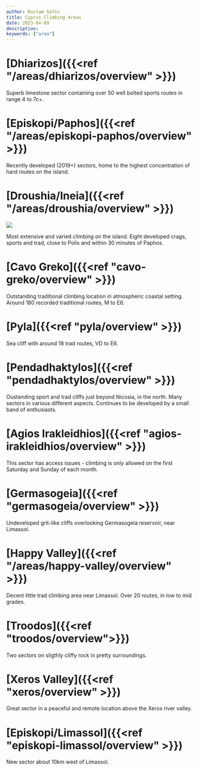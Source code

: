 ```yaml
---
author: Rustam Safin
title: Cyprus Climbing Areas
date: 2023-04-09
description:
keywords: ["area"]
---
```


# [Dhiarizos]({{<ref "/areas/dhiarizos/overview" >}})

Superb limestone sector containing over 50 well bolted sports routes in range 4 to 7c+.

# [Episkopi/Paphos]({{<ref "/areas/episkopi-paphos/overview" >}})

Recently developed (2019+) sectors, home to the highest concentration of hard routes on the island.

# [Droushia/Ineia]({{<ref "/areas/droushia/overview" >}})

![](/gerakopetra.jpg)

Most extensive and varied climbing on the island. Eight developed crags, sports and trad, close to Polis and within 30 minutes of Paphos.

# [Cavo Greko]({{<ref "cavo-greko/overview" >}})

Outstanding traditional climbing location in atmospheric coastal setting. Around 180 recorded traditional routes, M to E6.

# [Pyla]({{<ref "pyla/overview" >}})

Sea cliff with around 18 trad routes, VD to E6.

# [Pendadhaktylos]({{<ref "pendadhaktylos/overview" >}})

Oustanding sport and trad cliffs just beyond Nicosia, in the north. Many sectors in various different aspects. Continues to be developed by a small band of enthusiasts.

# [Agios Irakleidhios]({{<ref "agios-irakleidhios/overview" >}})

This sector has access issues - climbing is only allowed on the first Saturday and Sunday of each month.

# [Germasogeia]({{<ref "germasogeia/overview" >}})

Undeveloped grit-like cliffs overlooking Germasogeia reservoir, near Limassol.

# [Happy Valley]({{<ref "/areas/happy-valley/overview" >}})

Decent little trad climbing area near Limassol. Over 20 routes, in low to mid grades.

# [Troodos]({{<ref "troodos/overview">}})

Two sectors on sligthly cliffy rock in pretty surroundings.

# [Xeros Valley]({{<ref "xeros/overview" >}})

Great sector in a peaceful and remote location above the Xeros river valley.

# [Episkopi/Limassol]({{<ref "episkopi-limassol/overview" >}})

New sector about 10km west of Limassol.